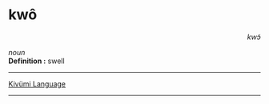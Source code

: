 
# kwô

<div align="right"><i>kwɔ̃</i></div>

*noun*  
**Definition :** swell  

---

[Kivümi Language](../README.md)

---
